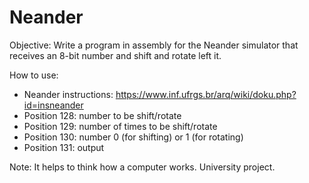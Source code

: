 # Neander

Objective: Write a program in assembly for the Neander simulator that receives an 8-bit number and shift and rotate left it.

How to use:

 - Neander instructions: https://www.inf.ufrgs.br/arq/wiki/doku.php?id=insneander
 - Position 128: number to be shift/rotate
 - Position 129: number of times to be shift/rotate
 - Position 130: number 0 (for shifting) or 1 (for rotating)
 - Position 131: output
 
Note: It helps to think how a computer works. University project.
